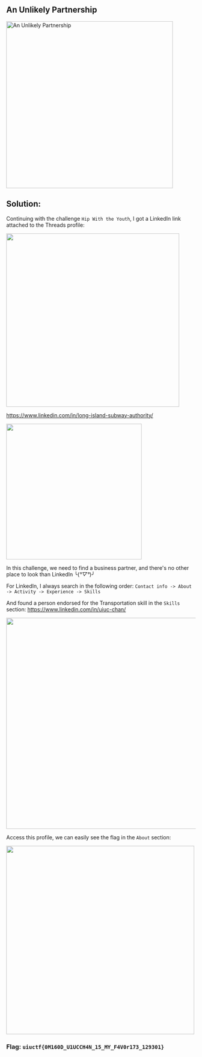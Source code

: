 ## An Unlikely Partnership

<img width="443" alt="An Unlikely Partnership" src="https://github.com/vjz3r/CTF-WRITEUP/assets/83077449/6c4fdaca-8149-4abc-8755-b1197d876b25">

## Solution:
Continuing with the challenge ``Hip With the Youth``, I got a LinkedIn link attached to the Threads profile:

<img src="https://github.com/vjz3r/CTF-WRITEUP/assets/83077449/eda376c3-d97a-466b-8b0d-6e31523e5f16" width="460">

https://www.linkedin.com/in/long-island-subway-authority/

<img src="https://github.com/vjz3r/CTF-WRITEUP/assets/83077449/78872146-a6df-45f1-863d-892f70812260" width="360">

In this challenge, we need to find a business partner, and there's no other place to look than LinkedIn ╰(*°▽°*)╯

For LinkedIn, I always search in the following order:
`Contact info -> About -> Activity -> Experience -> Skills`

And found a person endorsed for the Transportation skill in the `Skills` section:
https://www.linkedin.com/in/uiuc-chan/

<img src="https://github.com/vjz3r/CTF-WRITEUP/assets/83077449/e821aa4b-1045-48fd-91e2-ea1071e155e5" width="560">


Access this profile, we can easily see the flag in the `About` section:

<img src="https://github.com/vjz3r/CTF-WRITEUP/assets/83077449/6678344f-57a2-4ad7-a0e8-0a2092ffe763" width="500">

### Flag: ``uiuctf{0M160D_U1UCCH4N_15_MY_F4V0r173_129301}``
